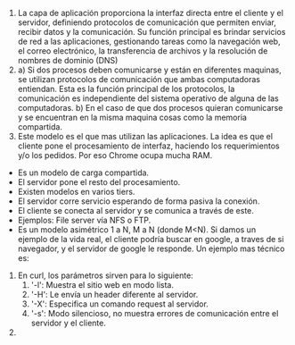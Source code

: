 1) La capa de aplicación proporciona la interfaz directa entre el cliente y el servidor, definiendo protocolos de comunicación que permiten enviar, recibir datos y la comunicación. Su función principal es brindar servicios de red a las aplicaciones, gestionando tareas como la navegación web, el correo electrónico, la transferencia de archivos y la resolución de nombres de dominio (DNS)
2) a) Si dos procesos deben comunicarse y están en diferentes maquinas, se utilizan protocolos de comunicación que ambas computadoras entiendan. Esta es la función principal de los protocolos, la comunicación es independiente del sistema operativo de alguna de las computadoras.
   b) En el caso de que dos procesos quieran comunicarse y se encuentran en la misma maquina cosas como la memoria compartida.
3) Este modelo es el que mas utilizan las aplicaciones. La idea es que el cliente pone el procesamiento de interfaz, haciendo los requerimientos y/o los pedidos. Por eso Chrome ocupa mucha RAM.
- Es un modelo de carga compartida.
- El servidor pone el resto del procesamiento.
- Existen modelos en varios tiers.
- El servidor corre servicio esperando de forma pasiva la conexión.
- El cliente se conecta al servidor y se comunica a través de este.
- Ejemplos: File server vía NFS o FTP.
- Es un modelo asimétrico 1 a N, M a N (donde M<N).
  Si damos un ejemplo de la vida real, el cliente podría buscar en google, a traves de si navegador, y el servidor de google le responde.
  Un ejemplo mas técnico es: 
1) En curl, los parámetros sirven para lo siguiente:
	1) '-l': Muestra el sitio web en modo lista.
	2) '-H': Le envía un header diferente al servidor.
	3) '-X': Especifica un comando request al servidor.
	4) '-s': Modo silencioso, no muestra errores de comunicación entre el servidor y el cliente.
2) 